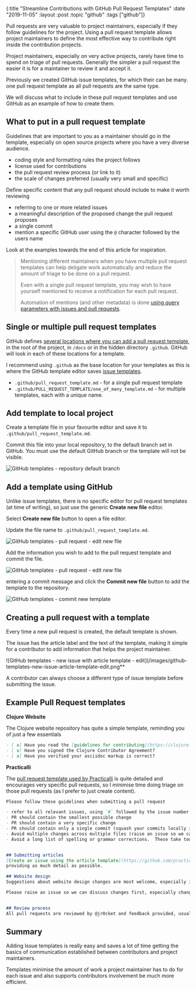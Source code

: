 {:title "Streamline Contributions with GitHub Pull Request Templates"
 :date "2019-11-05"
 :layout :post
 :topic "github"
 :tags  ["github"]}

Pull requests are very valuable to project maintainers, especially if they follow guidelines for the project.  Using a pull request template allows project maintainers to define the most effective way to contribute right inside the contribution projects.

Project maintainers, especially on very active projects, rarely have time to spend on triage of pull requests.  Generally the simpler a pull request the easier it is for a maintainer to review it and accept it.

Previously we created GitHub issue templates, for which their can be many.  one pull request template as all pull requests are the same type.

We will discuss what to include in these pull request templates and use GitHub as an example of how to create them.

## What to put in a pull request template

Guidelines that are important to you as a maintainer should go in the template, especially on open source projects where you have a very diverse audience.

* coding style and formatting rules the project follows
* license used for contributions
* the pull request review process (or link to it)
* the scale of changes preferred (usually very small and specific)

Define specific content that any pull request should include to make it worth reviewing

* referring to one or more related issues
* a meaningful description of the proposed change the pull request proposes
* a single commit
* mention a specific GitHub user using the `@` character followed by the users name

Look at the examples towards the end of this article for inspiration.

> Mentioning different maintainers when you have multiple pull request templates can help deligate work automatically and reduce the amount of triage to be done on a pull request.
>
> Even with a single pull request template, you may wish to have yourself mentioned to receive a notification for each pull request.
>
> Automation of mentions (and other metadata) is done [using query parameters with issues and pull requests](https://help.github.com/en/github/managing-your-work-on-github/about-automation-for-issues-and-pull-requests-with-query-parameters).


## Single or multiple pull request templates

GitHub defines [several locations where you can add a pull request template](https://help.github.com/en/github/building-a-strong-community/creating-a-pull-request-template-for-your-repository), in the root of the project, in `/docs` or in the hidden directory `.github`.  GitHub will look in each of these locations for a template.

I recommend using `.github` as the base location for your templates as this is where the GitHub template editor saves [issue templates](improving-communication-with-github-issue-templates.md).

* `.github/pull_request_template.md` - for a single pull request template
* `.github/PULL_REQUEST_TEMPLATE/one_of_many_template.md` - for multiple templates, each with a unique name.

## Add template to local project

Create a template file in your favourite editor and save it to `.github/pull_request_template.md`.

Commit this file into your local repository, to the default branch set in GitHub.  You must use the default GitHub branch or the template will not be visible.

![GitHub templates - repository default branch](/images/github-templates-repository-default-branch.png)


## Add a template using GitHub

Unlike issue templates, there is no specific editor for pull request templates (at time of writing), so just use the generic **Create new file** editor.

Select **Create new file** button to open a file editor.

Update the file name to `.github/pull_request_template.md`.

![GitHub templates - pull request - edit new file](/images/github-templates-pull-request-edit-new-file.png)

Add the information you wish to add to the pull request template and commit the file.

![GitHub templates - pull request - edit new file](/images/github-templates-pull-request-new-file-commit.png)

entering a commit message and click the **Commit new file** button to add the template to the repository.

![GitHub templates - commit new template](/images/github-templates-create-new-file-commit.png)


## Creating a pull request with a template

Every time a new pull request is created, the default template is shown.


The issue has the article label and the text of the template, making it simple for a contributor to add information that helps the project maintainer.

![GitHub templates - new issue with article template - edit](/images/github-templates-new-issue-article-template-edit.png**

A contributor can always choose a different type of issue template before submitting the issue.


## Example Pull Request templates

**Clojure Website**

The Clojure website repository has quite a simple template, reminding you of just a few essentials

```markdown
- [ x] Have you read the [guidelines for contributing](https://clojure.org/community/contributing_site)?
- [ x] Have you signed the Clojure Contributor Agreement?
- [ x] Have you verified your asciidoc markup is correct?
```


**Practicalli**

The [pull request template used by Practicalli](https://github.com/practicalli/blog-content/blob/master/.github/pull_request_template.md) is quite detailed and encourages very specific pull requests, so I minimise time doing triage on those pull requests (as I prefer to just create content).

```markdown
Please follow these guidelines when submitting a pull request

- refer to all relevant issues, using `#` followed by the issue number (or paste full link to the issue)
- PR should contain the smallest possible change
- PR should contain a very specific change
- PR should contain only a single commit (squash your commits locally if required)
- Avoid multiple changes across multiple files (raise an issue so we can discuss)
- Avoid a long list of spelling or grammar corrections.  These take too long to review and cherry pick.


## Submitting articles
[Create an issue using the article template](https://github.com/practicalli/blog-content/issues/new?assignees=&labels=article&template=article.md&title=Suggested+article+title),
providing as much detail as possible.

## Website design
Suggestions about website design changes are most welcome, especially in terms of usability and accessibility.

Please raise an issue so we can discuss changes first, especially changes related to aesthetics.


## Review process
All pull requests are reviewed by @jr0cket and feedback provided, usually the same day but please be patient.
```


## Summary

Adding Issue templates is really easy and saves a lot of time getting the basics of communication established between contributors and project maintainers.

Templates minimise the amount of work a project maintainer has to do for each issue and also supports contributors involvement be much more efficient.

